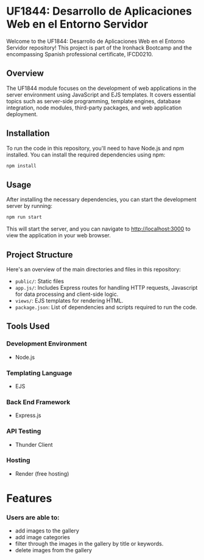 # UF1844: Desarrollo de Aplicaciones Web en el Entorno Servidor

Welcome to the UF1844: Desarrollo de Aplicaciones Web en el Entorno Servidor repository! This project is part of the Ironhack Bootcamp and the encompassing Spanish professional certificate, IFCD0210.

## Overview

The UF1844 module focuses on the development of web applications in the server environment using JavaScript and EJS templates. It covers essential topics such as server-side programming, template engines, database integration, node modules, third-party packages, and web application deployment. 

## Installation

To run the code in this repository, you'll need to have Node.js and npm installed. You can install the required dependencies using npm:

```bash
npm install
```

## Usage

After installing the necessary dependencies, you can start the development server by running:

```bash
npm run start
```

This will start the server, and you can navigate to [http://localhost:3000](http://localhost:3000) to view the application in your web browser.

## Project Structure

Here's an overview of the main directories and files in this repository:

- `public/`: Static files
- `app.js/`: Includes Express routes for handling HTTP requests, Javascript for data processing and client-side logic.
- `views/`: EJS templates for rendering HTML.
- `package.json`: List of dependencies and scripts required to run the code.

## Tools Used

### Development Environment
* Node.js

### Templating Language
* EJS

### Back End Framework
* Express.js

### API Testing
* Thunder Client

### Hosting 
* Render (free hosting)

# Features

### Users are able to:

* add images to the gallery
* add image categories
* filter through the images in the gallery by title or keywords. 
* delete images from the gallery



